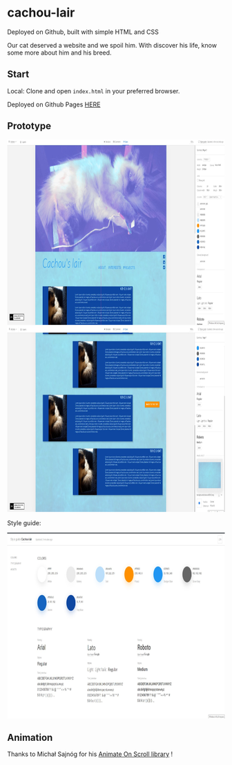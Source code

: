 # cachou-lair

Deployed on Github, built with simple HTML and CSS

Our cat deserved a website and we spoil him. With discover his life, know some more about him and his breed.

## Start

Local: Clone and open `index.html` in your preferred browser.

Deployed on Github Pages [HERE](https://github.com/wildapt01/cachou-lair)

## Prototype

<img src="assets/prototype1.png" width="750" height="430" title="prototype1">

<img src="assets/prototype2.png" width="750" height="430" title="prototype2">

Style guide:

<img src="assets/style-guide.png" width="750" height="430" title="style-guide">

## Animation

Thanks to Michał Sajnóg for his [Animate On Scroll library](https://michalsnik.github.io/aos/) !
